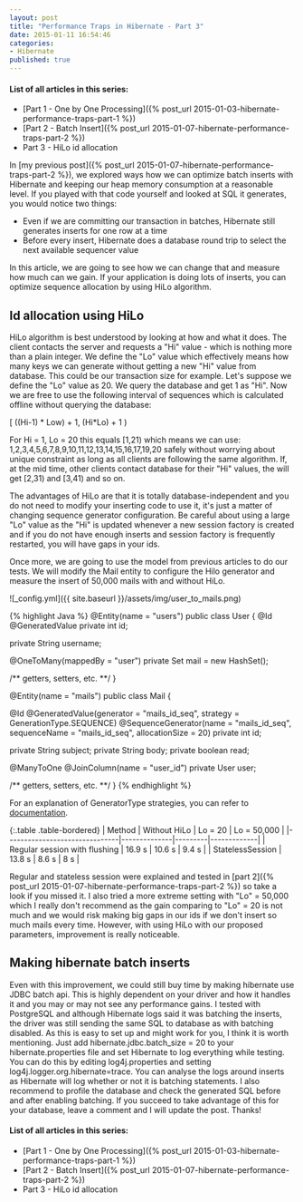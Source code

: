 ```yaml
---
layout: post
title: "Performance Traps in Hibernate - Part 3"
date: 2015-01-11 16:54:46
categories:
- Hibernate
published: true
---
```


#### List of all articles in this series:
* [Part 1 - One by One Processing]({% post_url 2015-01-03-hibernate-performance-traps-part-1 %})
* [Part 2 - Batch Insert]({% post_url 2015-01-07-hibernate-performance-traps-part-2 %})
* Part 3 - HiLo id allocation

In [my previous post]({% post_url 2015-01-07-hibernate-performance-traps-part-2 %}), we explored ways how we can optimize batch inserts with Hibernate and keeping our heap memory consumption at a reasonable level.
If you played with that code yourself and looked at SQL it generates, you would notice two things:

* Even if we are committing our transaction in batches, Hibernate still generates inserts for one row at a time
* Before every insert, Hibernate does a database round trip to select the next available sequencer value 

In this article, we are going to see how we can change that and measure how much can we gain. If your application is doing lots of inserts, you can optimize sequence allocation by using HiLo algorithm.
<!--more--> 

## Id allocation using HiLo

HiLo algorithm is best understood by looking at how and what it does. The client contacts the server and requests a "Hi" value - which is nothing more than a plain integer. 
We define the "Lo" value which effectively means how many keys we can generate without getting a new "Hi" value from database. This could be our transaction size for example.
Let's suppose we define the "Lo" value as 20. We query the database and get 1 as "Hi". Now we are free to use the following interval of sequences which is calculated offline without querying the database:

[ ((Hi-1) * Low) + 1, (Hi*Lo) + 1 )

For Hi = 1, Lo = 20 this equals [1,21) which means we can use:
1,2,3,4,5,6,7,8,9,10,11,12,13,14,15,16,17,19,20
safely without worrying about unique constraint as long as all clients are following the same algorithm.
If, at the mid time, other clients contact database for their "Hi" values, the will get [2,31) and [3,41) and so on.

The advantages of HiLo are that it is totally database-independent and you do not need to modify your inserting code to use it, it's just a matter of changing sequence generator configuration.
Be careful about using a large "Lo" value as the "Hi" is updated whenever a new session factory is created and if you do not have enough inserts and session factory is frequently restarted, you will have gaps in your ids.

Once more, we are going to use the model from previous articles to do our tests. We will modify the Mail entity to configure the Hilo generator and measure the insert of 50,000 mails with and without HiLo.

![_config.yml]({{ site.baseurl }}/assets/img/user_to_mails.png)

{% highlight Java %}
@Entity(name = "users")
public class User {
  @Id
  @GeneratedValue
  private int id;
		
  private String username;
		
  @OneToMany(mappedBy = "user")
  private Set<Mail> mail = new HashSet<Mail>();
		
  /** getters, setters, etc. **/
}

@Entity(name = "mails")
public class Mail {

  @Id
  @GeneratedValue(generator = "mails_id_seq", strategy = GenerationType.SEQUENCE)
  @SequenceGenerator(name = "mails_id_seq", sequenceName = "mails_id_seq", allocationSize = 20)
  private int id;
	
  private String subject;
  private String body;
  private boolean read;
  
  @ManyToOne
  @JoinColumn(name = "user_id")
  private User user;
	
  /** getters, setters, etc. **/
}
{% endhighlight %}

For an explanation of GeneratorType strategies, you can refer to 
<a href="http://docs.jboss.org/hibernate/annotations/3.5/reference/en/html_single/#entity-mapping-identifier">documentation</a>.

{:.table .table-bordered}
| Method    			 	    | Without HiLo | Lo = 20 | Lo = 50,000 |
|-------------------------------|--------------|---------|-------------|
| Regular session with flushing | 16.9 s       | 10.6 s  | 9.4 s       |
| StatelessSession  		    | 13.8 s       | 8.6 s   | 8 s         |

Regular and stateless session were explained and tested in [part 2]({% post_url 2015-01-07-hibernate-performance-traps-part-2 %}) so take a look if you missed it.
I also tried a more extreme setting with "Lo" = 50,000 which I really don't recommend as the gain comparing to "Lo" = 20 is not much and we would risk making big gaps in our ids if we don't insert so much mails every time.
However, with using HiLo with our proposed parameters, improvement is really noticeable. 

## Making hibernate batch inserts

Even with this improvement, we could still buy time by making hibernate use JDBC batch api. This is highly dependent on your driver and how it handles it and you may or may not see any performance gains.
I tested with PostgreSQL and although Hibernate logs said it was batching the inserts, the driver was still sending the same SQL to database as with batching disabled.
As this is easy to set up and might work for you, I think it is worth mentioning.
Just add hibernate.jdbc.batch_size = 20 to your hibernate.properties file and set Hibernate to log everything while testing. You can do this by editing log4j.properties and setting log4j.logger.org.hibernate=trace.
You can analyse the logs around inserts as Hibernate will log whether or not it is batching statements.
I also recommend to profile the database and check the generated SQL before and after enabling batching. 
If you succeed to take advantage of this for your database, leave a comment and I will update the post. Thanks!

#### List of all articles in this series:
* [Part 1 - One by One Processing]({% post_url 2015-01-03-hibernate-performance-traps-part-1 %})
* [Part 2 - Batch Insert]({% post_url 2015-01-07-hibernate-performance-traps-part-2 %})
* Part 3 - HiLo id allocation